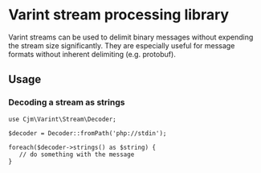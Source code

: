 # Varint stream processing library

Varint streams can be used to delimit binary messages without expending the stream size significantly. 
They are especially useful for message formats without inherent delimiting (e.g. protobuf).

## Usage

### Decoding a stream as strings

```
use Cjm\Varint\Stream\Decoder;

$decoder = Decoder::fromPath('php://stdin');

foreach($decoder->strings() as $string) {
   // do something with the message
}
```

